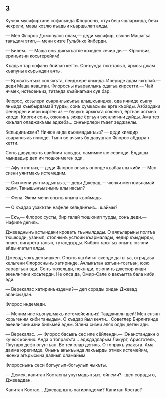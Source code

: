 ## 3

Кучюк мусафирхане софасында Флоросны, отуз беш яшларында, беяз чехрели, мавы козлю къадыи къаршылап алды.

— Мен Флорос Домопулос олам,— деди мусафир, озюни Машагъа такъдим этип,— мени сизге Гульбнке йиберди.

— Билем...— Маша оны дикъкъатле козьден кечир ди.— Юрюнъиз, еринъизни косьтерейим!

Къадын тар софаны бойлап кетти.
Сонъунда токъталып, ярысы джам къапуны акърындан ачты.

— Кроватынъыз сол якъта, пеиджере янында.
Ичериде адам юкълай.— деди Маша яваштан.
Флоросны къараилыкъ одагъа кирсетти.— Чай нчмек, нстесеиъиз, титанда къайнагъан сув бар.

Флорос, козьлери къаранлыкъкъа алышкъанджа, ода ичииде къапу яныида къыбырдамай турды, сонъ сумкасыиы ерге къойды.
Азбардаки фенерден ичери кирген аз — бучукъ ярыкъга союнып, ёргъан астына кирдп.
Киргеи сонъ, озюнинъ зияде ёргъун экенлигини дуйды.
Ама тез юкълап оладжакъмы аджеба... синънрлери гъает эеджанлы.

Кельдииъизмн?
Ничюн анда къонмадынъыз? —
деди кимдир къаранлыкъ нчинде.
Тынч ве ачыкъ бу давуштан Флорос абдырап кетти.

Сонъ давушнынъ саибиии таныдьт, самимиетле севинди.
Ёлдашы мындадыр деп ич тюшюнмеген эди.

— Афу этннъиз,— деди Флорос онынъ опонде къабаатлы киби.— Мсн сизнн уянтмакъ истемеднм.

— Сиз мени уянтмадынъыз,— деди Джевад,— чюнки мен юкъламай эдим.
Танышынъызнынъ алы насыл?

— Фена.
Экнм мени онынъ янына къоймады.

— О къадар узакътан нафнле кельдинънз... шаймы?

— Екъ,— Флорос сусты, бнр талай тюшюнип турды, сонъ деди.— Нафиле дегиль.

Джеваднынъ астындаки кровать гъычылдады.
О аякъларыны полгъа тюшюрди, узанып, столнынъ устюии къармалады, недир къыдырды, ннает, сигарета тапып, тутандырды.
Кибрит ярыгъы онынъ юзюни айдынлатып алды.

Джевад чокъ денъишкен.
Онынъ яш йигит экенде дагъгъа, отрядкъа кельгени Флороснынъ хатиринде.
Ачлыкътан азгъан-тозгъан, юзю сараргъан эди.
Сонъ тюзельди, пекннди, озюнинъ джесюр киши экенлнгини косьтерди.
Не олса да, Эмир-Сале о вакъытта бала киби эди.

— Верекалас хатиринънздеми?— деп сорады ондан Джевад апансыздан.

Флорос нндемеди.

— Меним иле къонушмакъ истемейсинъиз!
Тааджиплн шей!
Мен снзнн корьгеннм киби таныдым.
О къадар йыл кечти...
Советлер Бнрлигинде экеилигинъизни бнльмей эднм.
Элена сизни эляк олды деген эди.

— Верекалас...— Флорос басыкъ сес иле сёйленди.— Юнанстандакн о кучюк койчик.
Анда о топракъта... эдждадларым Ликург, Аристотель, Плутарх дефн олунгъан.
Ве тек олар дегиль.
О топракъ узакъта.
Ама даима юрегнмде.
Онынъ акъкъында лакъырды этмек истемейим, чюнки агърысына даянып оламайым.

Флороснынъ сеси богъулып-богьулып чыкъты.

— Демек, капитан Костасны унутмадынъыз, ойлеми?—деп сорады о, Джеваддан.

Капитан Костас...
Джеваднынъ хатириндеми?
Капитан Костас?
